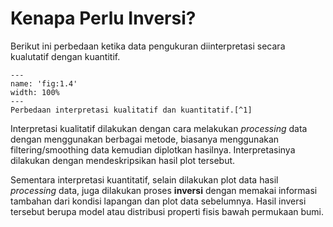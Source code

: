 # Kenapa Perlu Inversi?

Berikut ini perbedaan ketika data pengukuran diinterpretasi secara kualutatif dengan kuantitif.

```{figure} /figures/chap0/tutorials/why-inversion.png
---
name: 'fig:1.4'
width: 100%
---
Perbedaan interpretasi kualitatif dan kuantitatif.[^1]
```

Interpretasi kualitatif dilakukan dengan cara melakukan *processing* data dengan menggunakan berbagai metode, biasanya menggunakan filtering/smoothing data kemudian diplotkan hasilnya. Interpretasinya dilakukan dengan mendeskripsikan hasil plot tersebut.

Sementara interpretasi kuantitatif, selain dilakukan plot data hasil *processing* data, juga dilakukan proses **inversi** dengan memakai informasi tambahan dari kondisi lapangan dan plot data sebelumnya. Hasil inversi tersebut berupa model atau distribusi properti fisis bawah permukaan bumi.

[^1]: Inversion Concept : Introduction Geophysical Inversion. Website: https://gif.eos.ubc.ca/IAG